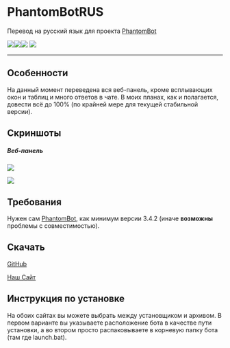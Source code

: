 # PhantomBotRUS

Перевод на русский язык для проекта [PhantomBot](https://github.com/PhantomBot/PhantomBot)

![](https://img.shields.io/badge/first%20release-10%20September%202020-orange)![](https://img.shields.io/github/last-commit/modetass/phantombotrus)![](https://img.shields.io/github/v/release/modetass/phantombotrus) ![](https://img.shields.io/badge/progress-70%25-yellowgreen)

---

## Особенности

На данный момент переведена вся веб-панель, кроме всплывающих окон и таблиц и много ответов в чате. В моих планах, как и полагается, довести всё до 100% (по крайней мере для текущей стабильной версии).

## Скриншоты

##### Веб-панель

![](C:\Users\CTPAWHO\Desktop\1.png)

![](C:\Users\CTPAWHO\Desktop\2.png)

## Требования

Нужен сам [PhantomBot](https://github.com/PhantomBot/PhantomBot), как минимум версии 3.4.2 (иначе **возможны** проблемы с совместимостью).

## Скачать

[GitHub](https://github.com/modetass/PhantomBotRUS/releases)

[Наш Сайт](https://mdts-forum.rf.gd/forumdisplay.php?fid=13)

## Инструкция по установке

На обоих сайтах вы можете выбрать между установщиком и архивом. В первом варианте вы указываете расположение бота в качестве пути установки, а во втором просто распаковываете в корневую папку бота (там где launch.bat).